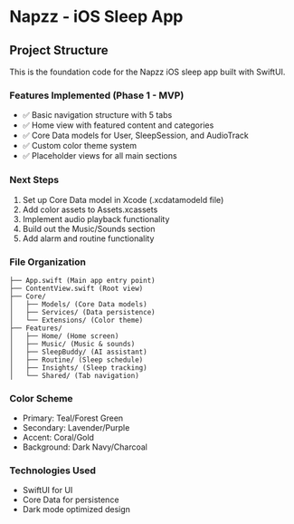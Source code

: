 # Napzz - iOS Sleep App

## Project Structure

This is the foundation code for the Napzz iOS sleep app built with SwiftUI.

### Features Implemented (Phase 1 - MVP)
- ✅ Basic navigation structure with 5 tabs
- ✅ Home view with featured content and categories
- ✅ Core Data models for User, SleepSession, and AudioTrack
- ✅ Custom color theme system
- ✅ Placeholder views for all main sections

### Next Steps
1. Set up Core Data model in Xcode (.xcdatamodeld file)
2. Add color assets to Assets.xcassets
3. Implement audio playback functionality
4. Build out the Music/Sounds section
5. Add alarm and routine functionality

### File Organization
```
├── App.swift (Main app entry point)
├── ContentView.swift (Root view)
├── Core/
│   ├── Models/ (Core Data models)
│   ├── Services/ (Data persistence)
│   └── Extensions/ (Color theme)
├── Features/
│   ├── Home/ (Home screen)
│   ├── Music/ (Music & sounds)
│   ├── SleepBuddy/ (AI assistant)
│   ├── Routine/ (Sleep schedule)
│   ├── Insights/ (Sleep tracking)
│   └── Shared/ (Tab navigation)
```

### Color Scheme
- Primary: Teal/Forest Green
- Secondary: Lavender/Purple
- Accent: Coral/Gold
- Background: Dark Navy/Charcoal

### Technologies Used
- SwiftUI for UI
- Core Data for persistence
- Dark mode optimized design